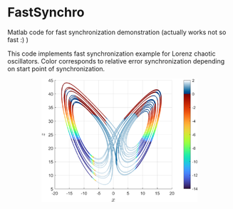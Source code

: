 # FastSynchro
Matlab code for fast synchronization demonstration (actually works not so fast :) )

This code implements fast synchronization example for Lorenz chaotic oscillators. Color corresponds to relative error synchronization depending on start point of synchronization.

<p align="center">
  <img src="plot.png" width="350" title="hover text">

</p>

